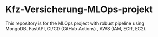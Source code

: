 # Kfz-Versicherung-MLOps-projekt
This repository is for the MLOps project with robust pipeline using MongoDB, FastAPI, CI/CD (GitHub Actions) , AWS (IAM, ECR, EC2).

